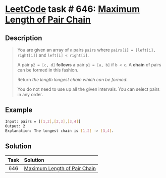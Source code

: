 # [LeetCode][leetcode] task # 646: [Maximum Length of Pair Chain][task]

Description
-----------

> You are given an array of `n` pairs `pairs` where `pairs[i] = [left[i], right[i]]` and `left[i] < right[i]`.
> 
> A pair `p2 = [c, d]` **follows** a pair `p1 = [a, b]` if `b < c`. A **chain** of pairs can be formed in this fashion.
> 
> Return _the length longest chain which can be formed_.
> 
> You do not need to use up all the given intervals. You can select pairs in any order.

 Example
-------

```sh
Input: pairs = [[1,2],[2,3],[3,4]]
Output: 2
Explanation: The longest chain is [1,2] -> [3,4].
```

Solution
--------

| Task | Solution                                 |
|:----:|:-----------------------------------------|
| 646  | [Maximum Length of Pair Chain][solution] |


[leetcode]: <http://leetcode.com/>
[task]: <https://leetcode.com/problems/maximum-length-of-pair-chain/>
[solution]: <https://github.com/wellaxis/praxis-leetcode/blob/main/src/main/java/com/witalis/praxis/leetcode/task/h7/p646/option/Practice.java>
